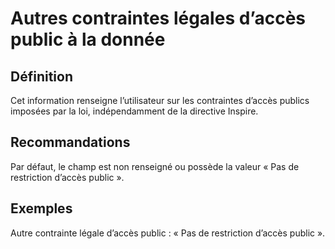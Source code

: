 <!-- Begin @dataLegalAccessOtherConstraints.md -->

# Autres contraintes légales d’accès public à la donnée

## Définition

Cet information renseigne l’utilisateur sur les contraintes d’accès publics imposées par la loi, indépendamment de la directive Inspire.

## Recommandations

Par défaut, le champ est non renseigné ou possède la valeur « Pas de restriction d’accès public ».

## Exemples

Autre contrainte légale d’accès public : « Pas de restriction d’accès public ».

<!-- End @dataLegalAccessOtherConstraints.md -->
